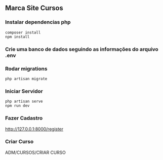 ## Marca Site Cursos

### Instalar dependencias php

    composer install
    npm install

### Crie uma banco de dados seguindo as informações do arquivo .env

### Rodar migrations

    php artisan migrate

### Iniciar Servidor

    php artisan serve
    npm run dev

### Fazer Cadastro

http://127.0.0.1:8000/register

### Criar Curso

ADM/CURSOS/CRIAR CURSO
